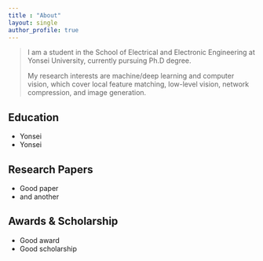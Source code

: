 ```yaml
---
title : "About"
layout: single
author_profile: true
---
```


> I am a student in the School of Electrical and Electronic Engineering at Yonsei University, currently pursuing Ph.D degree. 
> 
> My research interests are machine/deep learning and computer vision, which cover local feature matching, low-level vision, network compression, and image generation.

## Education
- Yonsei
- Yonsei

## Research Papers
- Good paper
- and another

## Awards & Scholarship
- Good award
- Good scholarship